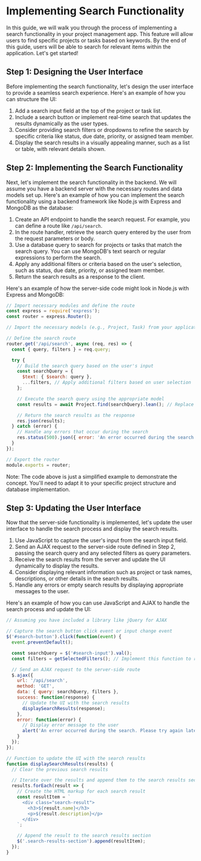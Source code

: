 # Implementing Search Functionality

In this guide, we will walk you through the process of implementing a search functionality in your project management app. This feature will allow users to find specific projects or tasks based on keywords. By the end of this guide, users will be able to search for relevant items within the application. Let's get started!

## Step 1: Designing the User Interface

Before implementing the search functionality, let's design the user interface to provide a seamless search experience. Here's an example of how you can structure the UI:

1. Add a search input field at the top of the project or task list.
2. Include a search button or implement real-time search that updates the results dynamically as the user types.
3. Consider providing search filters or dropdowns to refine the search by specific criteria like status, due date, priority, or assigned team member.
4. Display the search results in a visually appealing manner, such as a list or table, with relevant details shown.

## Step 2: Implementing the Search Functionality

Next, let's implement the search functionality in the backend. We will assume you have a backend server with the necessary routes and data models set up. Here's an example of how you can implement the search functionality using a backend framework like Node.js with Express and MongoDB as the database:

1. Create an API endpoint to handle the search request. For example, you can define a route like `/api/search`.
2. In the route handler, retrieve the search query entered by the user from the request parameters or body.
3. Use a database query to search for projects or tasks that match the search query. You can use MongoDB's text search or regular expressions to perform the search.
4. Apply any additional filters or criteria based on the user's selection, such as status, due date, priority, or assigned team member.
5. Return the search results as a response to the client.

Here's an example of how the server-side code might look in Node.js with Express and MongoDB:

```javascript
// Import necessary modules and define the route
const express = require('express');
const router = express.Router();

// Import the necessary models (e.g., Project, Task) from your application

// Define the search route
router.get('/api/search', async (req, res) => {
  const { query, filters } = req.query;

  try {
    // Build the search query based on the user's input
    const searchQuery = {
      $text: { $search: query },
      ...filters, // Apply additional filters based on user selection
    };

    // Execute the search query using the appropriate model
    const results = await Project.find(searchQuery).lean(); // Replace "Project" with your project model

    // Return the search results as the response
    res.json(results);
  } catch (error) {
    // Handle any errors that occur during the search
    res.status(500).json({ error: 'An error occurred during the search' });
  }
});

// Export the router
module.exports = router;
```

Note: The code above is just a simplified example to demonstrate the concept. You'll need to adapt it to your specific project structure and database implementation.

## Step 3: Updating the User Interface

Now that the server-side functionality is implemented, let's update the user interface to handle the search process and display the search results.

1. Use JavaScript to capture the user's input from the search input field.
2. Send an AJAX request to the server-side route defined in Step 2, passing the search query and any selected filters as query parameters.
3. Receive the search results from the server and update the UI dynamically to display the results.
4. Consider displaying relevant information such as project or task names, descriptions, or other details in the search results.
5. Handle any errors or empty search results by displaying appropriate messages to the user.

Here's an example of how you can use JavaScript and AJAX to handle the search process and update the UI:

```javascript
// Assuming you have included a library like jQuery for AJAX

// Capture the search button click event or input change event
$('#search-button').click(function(event) {
  event.preventDefault();

  const searchQuery = $('#search-input').val();
  const filters = getSelectedFilters(); // Implement this function to retrieve the selected filters

  // Send an AJAX request to the server-side route
  $.ajax({
    url: '/api/search',
    method: 'GET',
    data: { query: searchQuery, filters },
    success: function(response) {
      // Update the UI with the search results
      displaySearchResults(response);
    },
    error: function(error) {
      // Display error message to the user
      alert('An error occurred during the search. Please try again later.');
    }
  });
});

// Function to update the UI with the search results
function displaySearchResults(results) {
  // Clear the previous search results

  // Iterate over the results and append them to the search results section
  results.forEach(result => {
    // Create the HTML markup for each search result
    const resultItem = `
      <div class="search-result">
        <h3>${result.name}</h3>
        <p>${result.description}</p>
      </div>
    `;

    // Append the result to the search results section
    $('.search-results-section').append(resultItem);
  });
}
```
